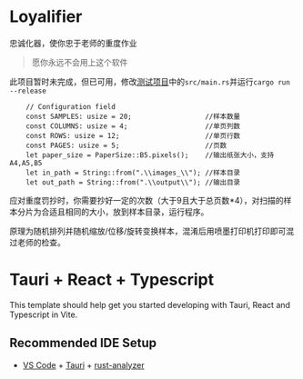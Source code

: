 # Loyalifier

忠诚化器，使你忠于老师的重度作业

>愿你永远不会用上这个软件

此项目暂时未完成，但已可用，修改[测试项目](/loyalfier_test)中的`src/main.rs`并运行`cargo run --release`

```
    // Configuration field
    const SAMPLES: usize = 20;                  //样本数量
    const COLUMNS: usize = 4;                   //单页列数
    const ROWS: usize = 12;                     //单页行数
    const PAGES: usize = 5;                     //页数
    let paper_size = PaperSize::B5.pixels();    //输出纸张大小，支持A4,A5,B5
    let in_path = String::from(".\\images_\\"); //样本目录
    let out_path = String::from(".\\output\\"); //输出目录
```

应对重度罚抄时，你需要抄好一定的次数（大于9且大于总页数*4），对扫描的样本分片为合适且相同的大小，放到样本目录，运行程序。

原理为随机排列并随机缩放/位移/旋转变换样本，混淆后用喷墨打印机打印即可混过老师的检查。

# Tauri + React + Typescript

This template should help get you started developing with Tauri, React and Typescript in Vite.

## Recommended IDE Setup

- [VS Code](https://code.visualstudio.com/) + [Tauri](https://marketplace.visualstudio.com/items?itemName=tauri-apps.tauri-vscode) + [rust-analyzer](https://marketplace.visualstudio.com/items?itemName=rust-lang.rust-analyzer)
